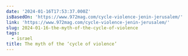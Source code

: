```yaml
---
date: '2024-01-16T17:53:37.000Z'
isBasedOn: 'https://www.972mag.com/cycle-violence-jenin-jerusalem/'
link: 'https://www.972mag.com/cycle-violence-jenin-jerusalem/'
slug: 2024-01-16-the-myth-of-the-cycle-of-violence
tags:
  - israel
title: The myth of the ‘cycle of violence’
---
```


